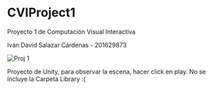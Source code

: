 # CVIProject1
Proyecto 1 de Computación Visual Interactiva


Iván David Salazar Cárdenas - 201629873


![Proj 1](https://i.imgur.com/DwQ4uvK.png)

Proyecto de Unity, para observar la escena, hacer click en play.
No se incluye la Carpeta Library :(
